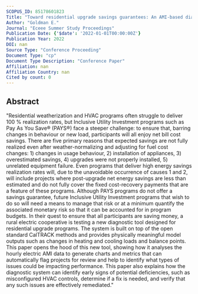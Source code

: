 ```yaml
---
SCOPUS_ID: 85178601823
Title: "Toward residential upgrade savings guarantees: An AMI-based diagnostic interface"
Author: "Goldman E."
Journal: "Eceee Summer Study Proceedings"
Publication Date: {'$date': '2022-01-01T00:00:00Z'}
Publication Year: 2022
DOI: nan
Source Type: "Conference Proceeding"
Document Type: "cp"
Document Type Description: "Conference Paper"
Affiliation: nan
Affiliation Country: nan
Cited by count: 0
---
```


## Abstract
"Residential weatherization and HVAC programs often struggle to deliver 100 % realization rates, but Inclusive Utility Investment programs such as Pay As You Save® (PAYS®) face a steeper challenge: to ensure that, barring changes in behaviour or new load, participants will all enjoy net bill cost savings. There are five primary reasons that expected savings are not fully realized even after weather-normalizing and adjusting for fuel cost changes: 1) changes in usage behaviour, 2) installation of appliances, 3) overestimated savings, 4) upgrades were not properly installed, 5) unrelated equipment failure. Even programs that deliver high energy savings realization rates will, due to the unavoidable occurrence of causes 1 and 2, will include projects where post-upgrade net energy savings are less than estimated and do not fully cover the fixed cost-recovery payments that are a feature of these programs. Although PAYS programs do not offer a savings guarantee, future Inclusive Utility Investment programs that wish to do so will need a means to manage that risk or at a minimum quantify the associated monetary risk so that it can be accounted for in program budgets. In their quest to ensure that all participants are saving money, a rural electric cooperative is testing a new diagnostic tool designed for residential upgrade programs. The system is built on top of the open standard CalTRACK methods and provides physically meaningful model outputs such as changes in heating and cooling loads and balance points. This paper opens the hood of this new tool, showing how it analyses the hourly electric AMI data to generate charts and metrics that can automatically flag projects for review and help to identify what types of issues could be impacting performance. This paper also explains how the diagnostic system can identify early signs of potential deficiencies, such as misconfigured HVAC controls, determine if a fix is needed, and verify that any such issues are effectively remediated."
